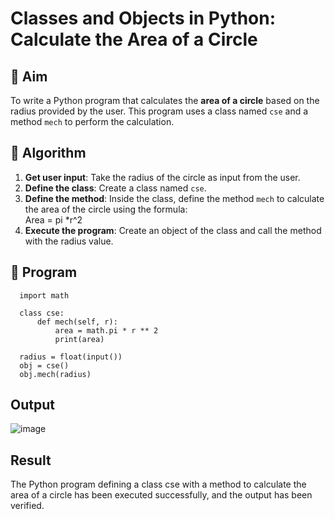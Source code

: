 # Classes and Objects in Python: Calculate the Area of a Circle

## 🎯 Aim
To write a Python program that calculates the **area of a circle** based on the radius provided by the user. This program uses a class named `cse` and a method `mech` to perform the calculation.

## 🧠 Algorithm
1. **Get user input**: Take the radius of the circle as input from the user.
2. **Define the class**: Create a class named `cse`.
3. **Define the method**: Inside the class, define the method `mech` to calculate the area of the circle using the formula:  
   Area = pi *r^2 
4. **Execute the program**: Create an object of the class and call the method with the radius value.

## 🧾 Program
      import math
      
      class cse:
          def mech(self, r):
              area = math.pi * r ** 2
              print(area)
      
      radius = float(input())
      obj = cse()
      obj.mech(radius)
## Output
![image](https://github.com/user-attachments/assets/b95f4afb-678d-49ff-9501-800b75c6c768)

## Result
The Python program defining a class cse with a method to calculate the area of a circle has been executed successfully, and the output has been verified.
